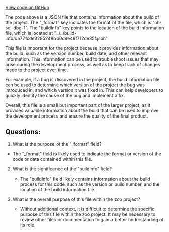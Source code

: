 [View code on GitHub](zoo-labs/zoo/blob/master/contracts/artifacts/src/ZooKeeper.sol/ZooKeeper.dbg.json)

The code above is a JSON file that contains information about the build of the project. The "_format" key indicates the format of the file, which is "hh-sol-dbg-1". The "buildInfo" key points to the location of the build information file, which is located at "../../build-info/da771cde3295248bb0d9e49f712de35f.json".

This file is important for the project because it provides information about the build, such as the version number, build date, and other relevant information. This information can be used to troubleshoot issues that may arise during the development process, as well as to keep track of changes made to the project over time.

For example, if a bug is discovered in the project, the build information file can be used to determine which version of the project the bug was introduced in, and which version it was fixed in. This can help developers to quickly identify the cause of the bug and implement a fix.

Overall, this file is a small but important part of the larger project, as it provides valuable information about the build that can be used to improve the development process and ensure the quality of the final product.
## Questions: 
 1. What is the purpose of the "_format" field?
   - The "_format" field is likely used to indicate the format or version of the code or data contained within this file.
   
2. What is the significance of the "buildInfo" field?
   - The "buildInfo" field likely contains information about the build process for this code, such as the version or build number, and the location of the build information file.
   
3. What is the overall purpose of this file within the zoo project?
   - Without additional context, it is difficult to determine the specific purpose of this file within the zoo project. It may be necessary to review other files or documentation to gain a better understanding of its role.